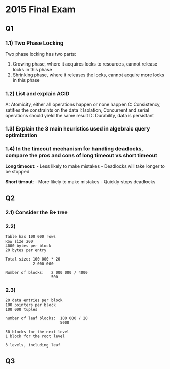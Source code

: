# 2015 Final Exam

## Q1

### 1.1) Two Phase Locking

Two phase locking has two parts:

1. Growing phase, where it acquires locks to resources, cannot release locks in this phase
2. Shrinking phase, where it releases the locks, cannot acquire more locks in this phase

### 1.2) List and explain ACID

A: Atomicity, either all operations happen or none happen
C: Consistency, satifies the constraints on the data
I: Isolation, Concurrent and serial operations should yield the same result
D: Durability, data is persistant

### 1.3) Explain the 3 main heuristics used in algebraic query optimization

### 1.4) In the timeout mechanism for handling deadlocks, compare the pros and cons of long timeout vs short timeout

__Long timeout__:
    - Less likely to make mistakes
    - Deadlocks will take longer to be stopped

__Short timout__:
    - More likely to make mistakes
    - Quickly stops deadlocks

## Q2

### 2.1) Consider the B+ tree

### 2.2)

```
Table has 100 000 rows
Row size 200
4000 bytes per block
20 bytes per entry

Total size: 100 000 * 20
            2 000 000

Number of blocks:   2 000 000 / 4000
                    500
```

### 2.3)

```
20 data entries per block
100 pointers per block
100 000 tuples

number of leaf blocks:  100 000 / 20
                        5000

50 blocks for the next level
1 block for the root level

3 levels, including leaf

```

## Q3


